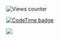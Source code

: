 ![Views counter](https://komarev.com/ghpvc/?username=qweme32&style=for-the-badge&color=green)  
  
[![CodeTime badge](https://img.shields.io/endpoint?style=for-the-badge&url=https%3A%2F%2Fapi.codetime.dev%2Fshield%3Fid%3D17140%26project%3D%26in%3D0)](https://codetime.dev)

![](https://img.shields.io/badge/neverlose-neverwin-blue)
